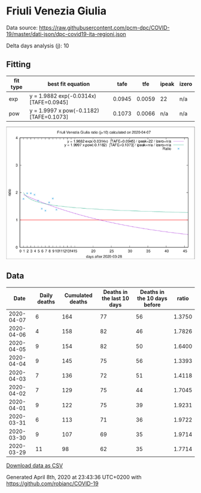 # Friuli Venezia Giulia

Data source: https://raw.githubusercontent.com/pcm-dpc/COVID-19/master/dati-json/dpc-covid19-ita-regioni.json

Delta days analysis (j): 10

## Fitting 
|fit type|best fit equation|tafe|tfe|ipeak|izero|
|-------|-----|--------|------|---|---|
|exp|y = 1.9882 exp(-0.0314x)  [TAFE=0.0945]|0.0945|0.0059|22|n/a|
|pow|y = 1.9997 x pow(-0.1182)  [TAFE=0.1073]|0.1073|0.0066|n/a|n/a|

![Plot](COVID-19_friuli_venezia_giulia_j10_2020-04-07.png)

## Data
|Date|Daily deaths|Cumulated deaths|Deaths in the last 10 days|Deaths in the 10 days before|ratio|
|----|----------|-----------|-------|--------------------|-----|
|2020-04-07|6|164|77|56|1.3750|
|2020-04-06|4|158|82|46|1.7826|
|2020-04-05|9|154|82|50|1.6400|
|2020-04-04|9|145|75|56|1.3393|
|2020-04-03|7|136|72|51|1.4118|
|2020-04-02|7|129|75|44|1.7045|
|2020-04-01|9|122|75|39|1.9231|
|2020-03-31|6|113|71|36|1.9722|
|2020-03-30|9|107|69|35|1.9714|
|2020-03-29|11|98|62|35|1.7714|

[Download data as CSV](COVID-19_friuli_venezia_giulia_j10_2020-04-07.csv)

Generated April 8th, 2020 at 23:43:36 UTC+0200 with https://github.com/robianc/COVID-19
